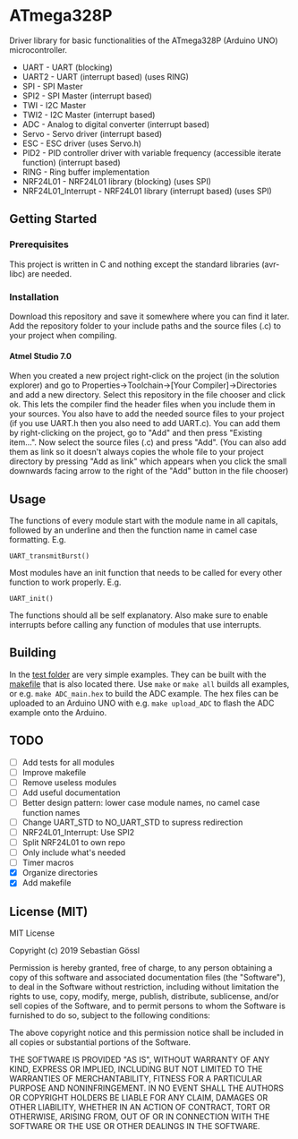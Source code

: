 # ATmega328P

Driver library for basic functionalities of the ATmega328P (Arduino UNO)
microcontroller.
 * UART - UART (blocking)
 * UART2 - UART (interrupt based) (uses RING)
 * SPI - SPI Master
 * SPI2 - SPI Master (interrupt based)
 * TWI - I2C Master
 * TWI2 - I2C Master (interrupt based)
 * ADC - Analog to digital converter (interrupt based)
 * Servo - Servo driver (interrupt based)
 * ESC - ESC driver (uses Servo.h)
 * PID2 - PID controller driver with variable frequency (accessible iterate
 function) (interrupt based)
 * RING - Ring buffer implementation
 * NRF24L01 - NRF24L01 library (blocking) (uses SPI)
 * NRF24L01_Interrupt - NRF24L01 library (interrupt based) (uses SPI)

## Getting Started

### Prerequisites

This project is written in C and nothing except the standard libraries
(avr-libc) are needed.

### Installation

Download this repository and save it somewhere where you can find it later.
Add the repository folder to your include paths and the source files (.c) to
your project when compiling.

#### Atmel Studio 7.0

When you created a new project right-click on the project (in the solution
explorer) and go to Properties->Toolchain->[Your Compiler]->Directories and add
a new directory.
Select this repository in the file chooser and click ok. This lets the compiler
find the header files when you include them in your sources.
You also have to add the needed source files to your project (if you use UART.h
then you also need to add UART.c). You can add them by right-clicking on the
project, go to "Add" and then press "Existing item...".
Now select the source files (.c) and press "Add". (You can also add them as
link so it doesn't always copies the whole file to your project directory by
pressing "Add as link"
which appears when you click the small downwards facing arrow to the right of
the "Add" button in the file chooser)

## Usage

The functions of every module start with the module name in all capitals,
followed by an underline and then the function name in camel case formatting.
E.g.
```
UART_transmitBurst()
```

Most modules have an init function that needs to be called for every other
function to work properly. E.g.
```
UART_init()
```
The functions should all be self explanatory.
Also make sure to enable interrupts before calling any function of modules that
use interrupts.

## Building

In the [test folder](./test/) are very simple examples. They can be built with
the [makefile](./test/makefile) that is also located there. Use `make` or
`make all` builds all examples, or e.g. `make ADC_main.hex` to build the ADC
example. The hex files can be uploaded to an Arduino UNO with e.g.
`make upload_ADC` to flash the ADC example onto the Arduino.

## TODO

 - [ ] Add tests for all modules
 - [ ] Improve makefile
 - [ ] Remove useless modules
 - [ ] Add useful documentation
 - [ ] Better design pattern: lower case module names, no camel case function
 names
 - [ ] Change UART_STD to NO_UART_STD to supress redirection
 - [ ] NRF24L01_Interrupt: Use SPI2
 - [ ] Split NRF24L01 to own repo
 - [ ] Only include what's needed
 - [ ] Timer macros
 - [x] Organize directories
 - [x] Add makefile

## License (MIT)

MIT License

Copyright (c) 2019 Sebastian Gössl

Permission is hereby granted, free of charge, to any person obtaining a copy
of this software and associated documentation files (the "Software"), to deal
in the Software without restriction, including without limitation the rights
to use, copy, modify, merge, publish, distribute, sublicense, and/or sell
copies of the Software, and to permit persons to whom the Software is
furnished to do so, subject to the following conditions:

The above copyright notice and this permission notice shall be included in all
copies or substantial portions of the Software.

THE SOFTWARE IS PROVIDED "AS IS", WITHOUT WARRANTY OF ANY KIND, EXPRESS OR
IMPLIED, INCLUDING BUT NOT LIMITED TO THE WARRANTIES OF MERCHANTABILITY,
FITNESS FOR A PARTICULAR PURPOSE AND NONINFRINGEMENT. IN NO EVENT SHALL THE
AUTHORS OR COPYRIGHT HOLDERS BE LIABLE FOR ANY CLAIM, DAMAGES OR OTHER
LIABILITY, WHETHER IN AN ACTION OF CONTRACT, TORT OR OTHERWISE, ARISING FROM,
OUT OF OR IN CONNECTION WITH THE SOFTWARE OR THE USE OR OTHER DEALINGS IN THE
SOFTWARE.
